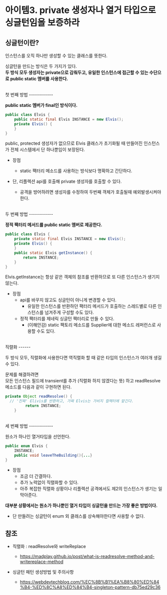 아이템3. private 생성자나 열거 타입으로 싱글턴임을 보증하라
===========================================================

싱글턴이란?
-----------

인스턴스를 오직 하나만 생성할 수 있는 클래스를 뜻한다.

싱글턴을 만드는 방식은 두 가지가 있다.  
**두 방식 모두 생성자는 private으로 감춰두고, 유일한 인스턴스에 접근할 수 있는 수단으로 public static 멤버를 사용한다.**

<br/>
첫 번째 방법
------------

**public static 멤버가 final인 방식이다.**

```java
public class Elvis {
    public static final Elvis INSTANCE = new Elvis();
    private Elvis() {
    }
}
```

public, protected 생성자가 없으므로 Elvis 클래스가 초기화될 때 만들어진 인스턴스가 전체 시스템에서 단 하나뿐임이 보장된다.

-	장점

	-	static 팩터리 메소드를 사용하는 방식보다 명확하고 간단하다.

-	단, 리플렉션 api를 호출해 private 생성자를 호출할 수 있다.

	-	공격을 방어하려면 생성자를 수정하여 두번째 객체가 호출될때 예외발생시켜야한다.

<br/>
두 번째 방법
------------

**정적 팩터리 메서드를 public static 멤버로 제공한다.**

```java
public class Elvis {
    private static final Elvis INSTANCE = new Elvis();
    private Elvis() {
    }
    public static Elvis getInstance() {
        return INSTANCE;
    }
}
```

Elvis.getInstance는 항상 같은 객체의 참조를 반환하므로 또 다른 인스턴스가 생기지 않는다.

-	장점
	-	api를 바꾸지 않고도 싱글턴이 아니게 변경할 수 있다.
		-	유일한 인스턴스를 반환하던 팩터리 메서드가 호출하는 스레드별로 다른 인스턴스를 넘겨주게 구성할 수도 있다.
	-	정적 팩터리를 제네릭 싱글턴 팩터리로 만들 수 있다.
		-	(이해안감) static 팩토리 메소드를 Supplier<Elvis>에 대한 메소드 레퍼런스로 사용할 수도 있다.

<br/>
직렬화
------

두 방식 모두, 직렬화에 사용한다면 역직렬화 할 때 같은 타입의 인스턴스가 여러개 생길 수 있다.

문제를 해결하려면  
모든 인스턴스 필드에 transient를 추가 (직렬화 하지 않겠다는 뜻) 하고 readResolve 메소드를 다음과 같이 구현하면 된다.

```java
private Object readResolve() {
  // '진짜' Elivis를 반환하고, 가짜 Elvis는 가비지 컬렉터에 맡긴다.
         return INSTANCE;
    }
```

<br/>
세 번째 방법
------------

원소가 하나인 열거타입을 선언한다.

```java
public enum Elvis {
    INSTANCE;
    public void leaveTheBuilding(){...}
}
```

-	장점
	-	조금 더 간결하다.
	-	추가 노력없이 직렬화할 수 있다.
	-	아주 복잡한 직렬화 상황이나 리플렉션 공격에서도 제2의 인스턴스가 생기는 일 막아준다.

**대부분 상황에서는 원소가 하나뿐인 열거 타입이 싱글턴을 만드는 가장 좋은 방법이다.**

-	단 만들려는 싱글턴이 enum 외 클래스를 상속해야한다면 사용할 수 없다.

참조
----

-	직렬화 : readResolve와 writeReplace

	-	https://madplay.github.io/post/what-is-readresolve-method-and-writereplace-method

-	싱글턴 패턴 생성방법 및 주의사항

	-	https://webdevtechblog.com/%EC%8B%B1%EA%B8%80%ED%84%B4-%ED%8C%A8%ED%84%B4-singleton-pattern-db75ed29c36
